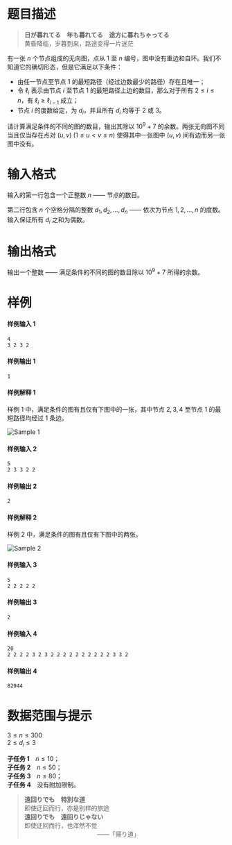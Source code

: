 
# 题目描述

> **日が暮れてる　年も暮れてる　途方に暮れちゃってる**  
> 黄昏降临，岁暮到来，路途变得一片迷茫

有一张 $n$ 个节点组成的无向图，点从 $1$ 至 $n$ 编号，图中没有重边和自环。我们不知道它的确切形态，但是它满足以下条件：
* 由任一节点至节点 $1$ 的最短路径（经过边数最少的路径）存在且唯一；
* 令 $\ell_i$ 表示由节点 $i$ 至节点 $1$ 的最短路径上边的数目，那么对于所有 $2 \leq i \leq n$，有 $\ell_i \geq \ell_{i-1}$ 成立；
* 节点 $i$ 的度数给定，为 $d_i$，并且所有 $d_i$ 均等于 $2$ 或 $3$。

请计算满足条件的不同的图的数目，输出其除以 $10^9 + 7$ 的余数。两张无向图不同当且仅当存在点对 $(u, v) \ (1 \leq u < v \leq n)$ 使得其中一张图中 $(u, v)$ 间有边而另一张图中没有。

# 输入格式

输入的第一行包含一个正整数 $n$ —— 节点的数目。

第二行包含 $n$ 个空格分隔的整数 $d_1, d_2, \ldots, d_n$ —— 依次为节点 $1, 2, \ldots, n$ 的度数。输入保证所有 $d_i$ 之和为偶数。

# 输出格式

输出一个整数 —— 满足条件的不同的图的数目除以 $10^9 + 7$ 所得的余数。

# 样例

#### 样例输入 1
```plain
4
3 2 3 2
```

#### 样例输出 1
```plain
1
```

#### 样例解释 1

样例 1 中，满足条件的图有且仅有下图中的一张，其中节点 $2, 3, 4$ 至节点 $1$ 的最短路径均经过 $1$ 条边。

<!-- Orig: https://ooo.0o0.ooo/2017/06/20/59491a609f0ab.png -->
<!-- Del link: https://sm.ms/delete/fcuKl5GhA4jWPns -->
![Sample 1](/source/loj/6094/img/aHR0cHM6Ly9pLmxvbGkubmV0LzIwMTgvMDQvMTQvNWFkMWM4NWU0Njc1Ni5wbmc=.png)

#### 样例输入 2
```plain
5
2 3 3 2 2
```

#### 样例输出 2
```plain
2
```

#### 样例解释 2

样例 2 中，满足条件的图有且仅有下图中的两张。

<!-- Orig: https://ooo.0o0.ooo/2017/06/20/59491a60b2d89.png -->
<!-- Del link: https://sm.ms/delete/5F8AjEDXcuGS3R4 -->
![Sample 2](/source/loj/6094/img/aHR0cHM6Ly9pLmxvbGkubmV0LzIwMTgvMDQvMTQvNWFkMWM4NWU0ZWVmMy5wbmc=.png)

#### 样例输入 3
```plain
5
2 2 2 2 2
```

#### 样例输出 3
```plain
2
```

#### 样例输入 4
```plain
20
2 2 2 2 3 2 3 2 2 2 2 2 2 2 2 2 2 3 3 2
```

#### 样例输出 4
```plain
82944
```

# 数据范围与提示

$3 \leq n \leq 300$  
$2 \leq d_i \leq 3$

**子任务 1**　$n \leq 10$；  
**子任务 2**　$n \leq 50$；  
**子任务 3**　$n \leq 80$；  
**子任务 4**　没有附加限制。

> **遠回りでも　特別な道**  
> 即使迂回而行，亦是别样的旅途  
> **遠回りでも　遠回りじゃない**  
> 即使迂回而行，也浑然不觉  
> 　　　　　　　　　　　　——「帰り道」

